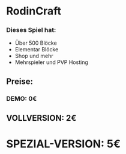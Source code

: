 # RodinCraft
### Dieses Spiel hat:
- Über 500 Blöcke
- Elementar Blöcke
- Shop und mehr
- Mehrspieler und PVP Hosting

## Preise:

### DEMO: 0€
## VOLLVERSION: 2€
# SPEZIAL-VERSION: 5€
